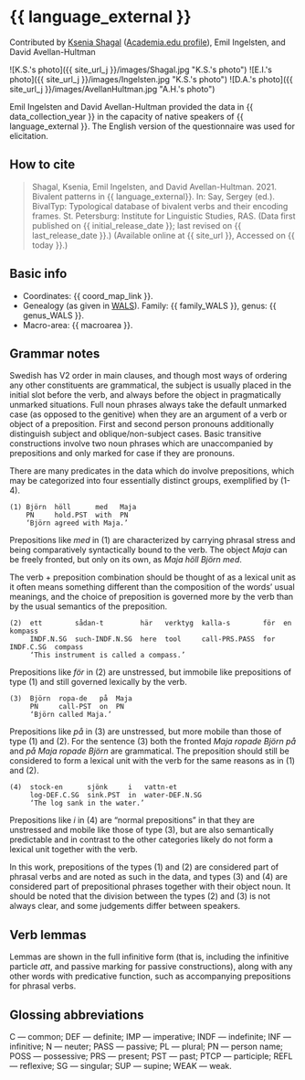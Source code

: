 # {{ language_external }}
Contributed by [Ksenia Shagal](https://www.finnougristik.uni-muenchen.de/personen/professoren/ksenia-shagal/index.html) ([Academia.edu profile](https://helsinki.academia.edu/KseniaShagal)), Emil Ingelsten, and David Avellan-Hultman

![K.S.'s photo]({{ site_url_j }}/images/Shagal.jpg "K.S.'s photo")
![E.I.'s photo]({{ site_url_j }}/images/Ingelsten.jpg "K.S.'s photo")
![D.A.'s photo]({{ site_url_j }}/images/AvellanHultman.jpg "A.H.'s photo")

Emil Ingelsten and David Avellan-Hultman provided the data in {{ data_collection_year }} in the capacity of native speakers of {{ language_external }}. The English version of the questionnaire was used for elicitation.

## How to cite
> Shagal, Ksenia, Emil Ingelsten, and David Avellan-Hultman. 2021. Bivalent patterns in {{ language_external}}. 
> In: Say, Sergey (ed.). BivalTyp: Typological database of bivalent verbs and their encoding frames. 
> St. Petersburg: Institute for Linguistic Studies, RAS. 
> (Data first published on {{ initial_release_date }}; 
> last revised on {{ last_release_date }}.) (Available online at {{ site_url }}, 
> Accessed on {{ today }}.)

## Basic info
- Coordinates: {{ coord_map_link }}.
- Genealogy (as given in [WALS](https://wals.info/)). Family: {{ family_WALS }}, genus: {{ genus_WALS }}.
- Macro-area: {{ macroarea }}.

## Grammar notes

Swedish has V2 order in main clauses, and though most ways of ordering any other constituents are grammatical, the subject is usually placed in the initial slot before the verb, and always before the object in pragmatically unmarked situations. Full noun phrases always take the default unmarked case (as opposed to the genitive) when they are an argument of a verb or object of a preposition. First and second person pronouns additionally distinguish subject and oblique/non-subject cases. Basic transitive constructions involve two noun phrases which are unaccompanied by prepositions and only marked for case if they are pronouns. 

There are many predicates in the data which do involve prepositions, which may be categorized into four essentially distinct groups, exemplified by (1-4).

```
(1) Björn  höll      med   Maja
    PN     hold.PST  with  PN
    ‘Björn agreed with Maja.’
```

Prepositions like *med* in (1) are characterized by carrying phrasal stress and being comparatively syntactically bound to the verb. The object *Maja* can be freely fronted, but only on its own, as *Maja höll Björn med*.

The verb + preposition combination should be thought of as a lexical unit as it often means something different than the composition of the words’ usual meanings, and the choice of preposition is governed more by the verb than by the usual semantics of the preposition.

```
(2)  ett        sådan-t         här   verktyg  kalla-s        för  en         kompass
     INDF.N.SG  such-INDF.N.SG  here  tool     call-PRS.PASS  for  INDF.C.SG  compass
     ‘This instrument is called a compass.’
```

Prepositions like *för* in (2) are unstressed, but immobile like prepositions of type (1) and still governed lexically by the verb.

```
(3)  Björn  ropa-de   på  Maja
     PN     call-PST  on  PN
     ‘Björn called Maja.’
```

Prepositions like *på* in (3) are unstressed, but more mobile than those of type (1) and (2). For the sentence (3) both the fronted *Maja ropade Björn på* and *på Maja ropade Björn* are grammatical. The preposition should still be considered to form a lexical unit with the verb for the same reasons as in (1) and (2).

```
(4)  stock-en      sjönk     i   vattn-et
     log-DEF.C.SG  sink.PST  in  water-DEF.N.SG
     ‘The log sank in the water.’
```

Prepositions like *i* in (4) are “normal prepositions” in that they are unstressed and mobile like those of type (3), but are also semantically predictable and in contrast to the other categories likely do not form a lexical unit together with the verb.

In this work, prepositions of the types (1) and (2) are considered part of phrasal verbs and are noted as such in the data, and types (3) and (4) are considered part of prepositional phrases together with their object noun. It should be noted that the division between the types (2) and (3) is not always clear, and some judgements differ between speakers.

## Verb lemmas

Lemmas are shown in the full infinitive form (that is, including the infinitive particle *att*, and passive marking for passive constructions), along with any other words with predicative function, such as accompanying prepositions for phrasal verbs.

## Glossing abbreviations

C — common; DEF — definite; IMP — imperative; INDF — indefinite; INF — infinitive; N — neuter; PASS — passive; PL — plural; PN — person name; POSS — possessive; PRS — present; PST — past; PTCP — participle; REFL — reflexive; SG — singular; SUP — supine; WEAK — weak. 
